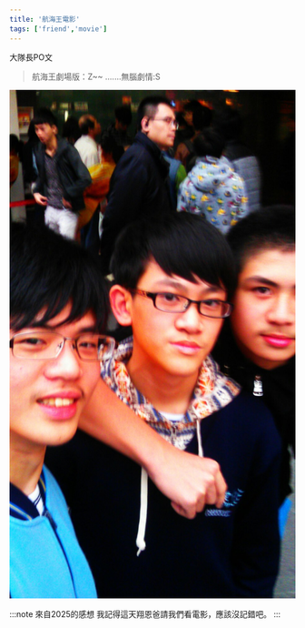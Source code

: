 ```yaml
---
title: '航海王電影'
tags: ['friend','movie']
---
```

大隊長PO文
>航海王劇場版：Z~~
.......無腦劇情:S

![img](./img_ig/201301/002.jpg)

:::note 來自2025的感想
我記得這天翔恩爸請我們看電影，應該沒記錯吧。
:::